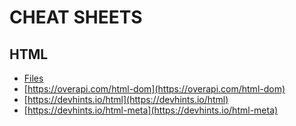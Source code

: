 # CHEAT SHEETS

## HTML

-   [Files](./files/html/)
-   [https://overapi.com/html-dom](https://overapi.com/html-dom)
-   [https://devhints.io/html](https://devhints.io/html)
-   [https://devhints.io/html-meta](https://devhints.io/html-meta)

